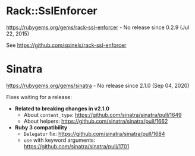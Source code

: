 # Rack::SslEnforcer

https://rubygems.org/gems/rack-ssl-enforcer - No release since 0.2.9 (Jul 22, 2015)

See https://github.com/spinels/rack-ssl-enforcer

# Sinatra

https://rubygems.org/gems/sinatra - No release since 2.1.0 (Sep 04, 2020)

Fixes waiting for a release: 

* **Related to breaking changes in v2.1.0** 
  * About `content_type`: https://github.com/sinatra/sinatra/pull/1649
  * About helpers: https://github.com/sinatra/sinatra/pull/1662
* **Ruby 3 compatibility** 
  * `Delegator` fix: https://github.com/sinatra/sinatra/pull/1684
  * `use` with keyword arguments: https://github.com/sinatra/sinatra/pull/1701
